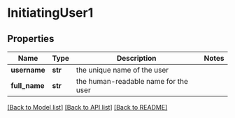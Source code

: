 # InitiatingUser1

## Properties
Name | Type | Description | Notes
------------ | ------------- | ------------- | -------------
**username** | **str** | the unique name of the user | 
**full_name** | **str** | the human-readable name for the user | 

[[Back to Model list]](../README.md#documentation-for-models) [[Back to API list]](../README.md#documentation-for-api-endpoints) [[Back to README]](../README.md)


